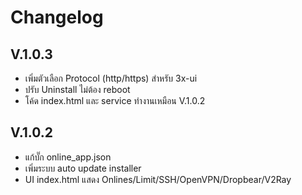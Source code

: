 # Changelog

## V.1.0.3
- เพิ่มตัวเลือก Protocol (http/https) สำหรับ 3x-ui
- ปรับ Uninstall ไม่ต้อง reboot
- โค้ด index.html และ service ทำงานเหมือน V.1.0.2

## V.1.0.2
- แก้บั๊ก online_app.json
- เพิ่มระบบ auto update installer
- UI index.html แสดง Onlines/Limit/SSH/OpenVPN/Dropbear/V2Ray
